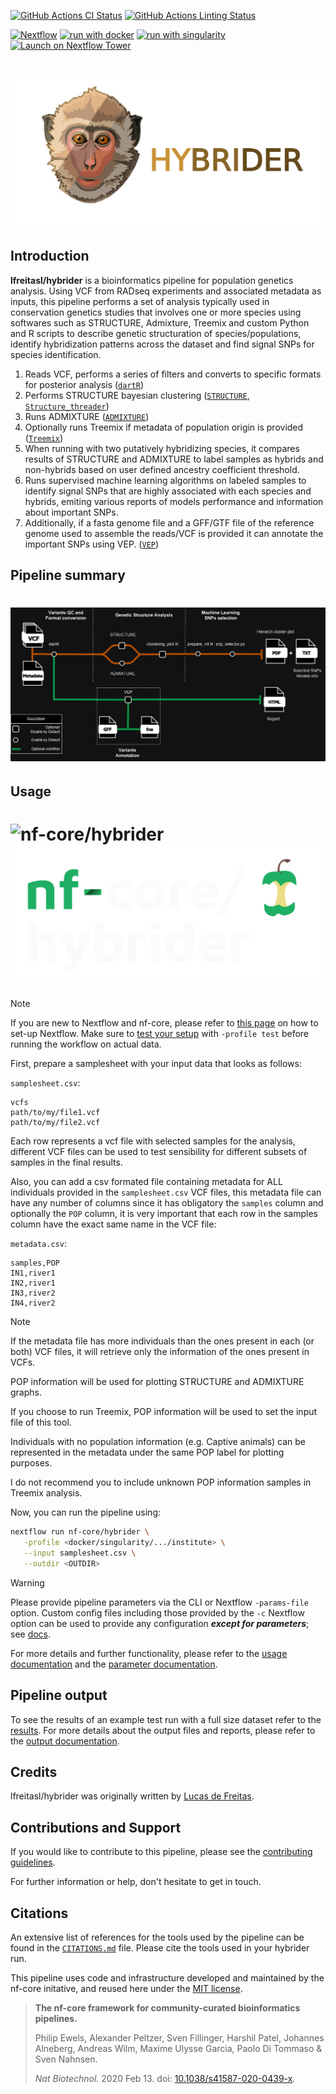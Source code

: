 [![GitHub Actions CI Status](https://github.com/nf-core/hybrider/workflows/nf-core%20CI/badge.svg)](https://github.com/nf-core/hybrider/actions?query=workflow%3A%22nf-core+CI%22)
[![GitHub Actions Linting Status](https://github.com/nf-core/hybrider/workflows/nf-core%20linting/badge.svg)](https://github.com/nf-core/hybrider/actions?query=workflow%3A%22nf-core+linting%22)<!--[![AWS CI](https://img.shields.io/badge/CI%20tests-full%20size-FF9900?labelColor=000000&logo=Amazon%20AWS)](https://nf-co.re/hybrider/results)[![Cite with Zenodo](http://img.shields.io/badge/DOI-10.5281/zenodo.XXXXXXX-1073c8?labelColor=000000)](https://doi.org/10.5281/zenodo.XXXXXXX)-->

[![Nextflow](https://img.shields.io/badge/nextflow%20DSL2-%E2%89%A523.04.0-23aa62.svg)](https://www.nextflow.io/)
[![run with docker](https://img.shields.io/badge/run%20with-docker-0db7ed?labelColor=000000&logo=docker)](https://www.docker.com/)
[![run with singularity](https://img.shields.io/badge/run%20with-singularity-1d355c.svg?labelColor=000000)](https://sylabs.io/docs/)
[![Launch on Nextflow Tower](https://img.shields.io/badge/Launch%20%F0%9F%9A%80-Nextflow%20Tower-%234256e7)](https://tower.nf/launch?pipeline=https://github.com/lfreitasl/hybrider)

# ![lfreitasl/hybrider](docs/images/hybrider_logo.png)

<!--[![Get help on Slack](http://img.shields.io/badge/slack-nf--core%20%23hybrider-4A154B?labelColor=000000&logo=slack)](https://nfcore.slack.com/channels/hybrider)[![Follow on Twitter](http://img.shields.io/badge/twitter-%40nf__core-1DA1F2?labelColor=000000&logo=twitter)](https://twitter.com/nf_core)[![Follow on Mastodon](https://img.shields.io/badge/mastodon-nf__core-6364ff?labelColor=FFFFFF&logo=mastodon)](https://mstdn.science/@nf_core)[![Watch on YouTube](http://img.shields.io/badge/youtube-nf--core-FF0000?labelColor=000000&logo=youtube)](https://www.youtube.com/c/nf-core) -->

## Introduction

**lfreitasl/hybrider** is a bioinformatics pipeline for population genetics analysis. Using VCF from RADseq experiments and associated metadata as inputs, this pipeline performs a set of analysis typically used in conservation genetics studies that involves one or more species using softwares such as STRUCTURE, Admixture, Treemix and custom Python and R scripts to describe genetic structuration of species/populations, identify hybridization patterns across the dataset and find signal SNPs for species identification.

<!-- TODO nf-core:
   Complete this sentence with a 2-3 sentence summary of what types of data the pipeline ingests, a brief overview of the
   major pipeline sections and the types of output it produces. You're giving an overview to someone new
   to nf-core here, in 15-20 seconds. For an example, see https://github.com/nf-core/rnaseq/blob/master/README.md#introduction
-->

<!-- TODO nf-core: Include a figure that guides the user through the major workflow steps. Many nf-core
     workflows use the "tube map" design for that. See https://nf-co.re/docs/contributing/design_guidelines#examples for examples.   -->
<!-- TODO nf-core: Fill in short bullet-pointed list of the default steps in the pipeline -->

1. Reads VCF, performs a series of filters and converts to specific formats for posterior analysis ([`dartR`](https://onlinelibrary.wiley.com/doi/10.1111/1755-0998.12745))
2. Performs STRUCTURE bayesian clustering ([`STRUCTURE`](https://web.stanford.edu/group/pritchardlab/structure.html), [`Structure_threader`](https://structure-threader.readthedocs.io/en/latest/))
3. Runs ADMIXTURE ([`ADMIXTURE`](https://dalexander.github.io/admixture/))
4. Optionally runs Treemix if metadata of population origin is provided ([`Treemix`](https://bitbucket.org/nygcresearch/treemix/wiki/Home))
5. When running with two putatively hybridizing species, it compares results of STRUCTURE and ADMIXTURE to label samples as hybrids and non-hybrids based on user defined ancestry coefficient threshold.
6. Runs supervised machine learning algorithms on labeled samples to identify signal SNPs that are highly associated with each species and hybrids, emiting various reports of models performance and information about important SNPs.
7. Additionally, if a fasta genome file and a GFF/GTF file of the reference genome used to assemble the reads/VCF is provided it can annotate the important SNPs using VEP. ([`VEP`](https://www.ensembl.org/info/docs/tools/vep/index.html))

## Pipeline summary
# ![lfreitasl/hybrider](docs/images/hybrider_metro.png)

## Usage

# ![nf-core/hybrider](docs/images/hybrider_logo#gh-light-mode-only) ![nf-core/hybrider](docs/images/nf-core-hybrider_logo_dark.png#gh-dark-mode-only)

> [!NOTE]
> If you are new to Nextflow and nf-core, please refer to [this page](https://nf-co.re/docs/usage/installation) on how to set-up Nextflow. Make sure to [test your setup](https://nf-co.re/docs/usage/introduction#how-to-run-a-pipeline) with `-profile test` before running the workflow on actual data.

<!-- TODO nf-core: Describe the minimum required steps to execute the pipeline, e.g. how to prepare samplesheets.
     Explain what rows and columns represent. For instance (please edit as appropriate):
-->
First, prepare a samplesheet with your input data that looks as follows:

`samplesheet.csv`:

```csv
vcfs
path/to/my/file1.vcf
path/to/my/file2.vcf
```

Each row represents a vcf file with selected samples for the analysis, different VCF files can be used to test sensibility for different subsets of samples in the final results.

Also, you can add a csv formated file containing metadata for ALL individuals provided in the `samplesheet.csv` VCF files, this metadata file can have any number of columns since it has obligatory the `samples` column and optionally the `POP` column, it is very important that each row in the samples column have the exact same name in the VCF file:

`metadata.csv`:

```csv
samples,POP
IN1,river1
IN2,river1
IN3,river2
IN4,river2
```

> [!NOTE]
> If the metadata file has more individuals than the ones present in each (or both) VCF files, it will retrieve only the information of the ones present in VCFs.
>
> POP information will be used for plotting STRUCTURE and ADMIXTURE graphs.
>
> If you choose to run Treemix, POP information will be used to set the input file of this tool.
>
> Individuals with no population information (e.g. Captive animals) can be represented in the metadata under the same POP label for plotting purposes.
>
> I do not recommend you to include unknown POP information samples in Treemix analysis.


Now, you can run the pipeline using:

<!-- TODO nf-core: update the following command to include all required parameters for a minimal example -->

```bash
nextflow run nf-core/hybrider \
   -profile <docker/singularity/.../institute> \
   --input samplesheet.csv \
   --outdir <OUTDIR>
```

> [!WARNING]
> Please provide pipeline parameters via the CLI or Nextflow `-params-file` option. Custom config files including those provided by the `-c` Nextflow option can be used to provide any configuration _**except for parameters**_;
> see [docs](https://nf-co.re/usage/configuration#custom-configuration-files).

For more details and further functionality, please refer to the [usage documentation](https://github.com/lfreitasl/hybrider/blob/main/docs/usage.md) and the [parameter documentation](https://github.com/lfreitasl/hybrider/blob/main/docs/parameters.md).

## Pipeline output

To see the results of an example test run with a full size dataset refer to the [results](https://github.com/lfreitasl/hybrider/blob/main/results).
For more details about the output files and reports, please refer to the
[output documentation](https://github.com/lfreitasl/hybrider/blob/main/docs/output.md).

## Credits

lfreitasl/hybrider was originally written by [Lucas de Freitas](https://github.com/lfreitasl).


## Contributions and Support

If you would like to contribute to this pipeline, please see the [contributing guidelines](.github/CONTRIBUTING.md).

For further information or help, don't hesitate to get in touch.

## Citations

<!-- TODO nf-core: Add citation for pipeline after first release. Uncomment lines below and update Zenodo doi and badge at the top of this file. -->
<!-- If you use nf-core/hybrider for your analysis, please cite it using the following doi: [10.5281/zenodo.XXXXXX](https://doi.org/10.5281/zenodo.XXXXXX) -->

<!-- TODO nf-core: Add bibliography of tools and data used in your pipeline -->

An extensive list of references for the tools used by the pipeline can be found in the [`CITATIONS.md`](CITATIONS.md) file. Please cite the tools used in your hybrider run.

This pipeline uses code and infrastructure developed and maintained by the nf-core initative, and reused here under the [MIT license](https://github.com/nf-core/tools/blob/master/LICENSE).

> **The nf-core framework for community-curated bioinformatics pipelines.**
>
> Philip Ewels, Alexander Peltzer, Sven Fillinger, Harshil Patel, Johannes Alneberg, Andreas Wilm, Maxime Ulysse Garcia, Paolo Di Tommaso & Sven Nahnsen.
>
> _Nat Biotechnol._ 2020 Feb 13. doi: [10.1038/s41587-020-0439-x](https://dx.doi.org/10.1038/s41587-020-0439-x).
